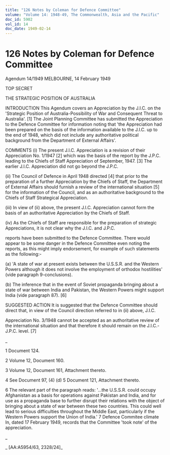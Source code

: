 ```yaml
---
title: "126 Notes by Coleman for Defence Committee"
volume: "Volume 14: 1948-49, The Commonwealth, Asia and the Pacific"
doc_id: 5902
vol_id: 14
doc_date: 1949-02-14
---
```


# 126 Notes by Coleman for Defence Committee

Agendum 14/1949 MELBOURNE, 14 February 1949

TOP SECRET

THE STRATEGIC POSITION OF AUSTRALIA

INTRODUCTION This Agendum covers an Appreciation by the J.I.C. on the 'Strategic Position of Australia-Possibility of War and Consequent Threat to Australia'. [1] The Joint Planning Committee has submitted the Appreciation to the Defence Committee for information noting that 'the Appreciation had been prepared on the basis of the information available to the J.I.C. up to the end of 1948, which did not include any authoritative political background from the Department of External Affairs'.

COMMENTS (i) The present J.I.C. Appreciation is a revision of their Appreciation No. 1/1947 [2] which was the basis of the report by the J.P.C. leading to the Chiefs of Staff Appreciation of September, 1947. [3] The earlier J.I.C. Appreciation did not go beyond the J.P.C.

(ii) The Council of Defence in April 1948 directed [4] that prior to the preparation of a further Appreciation by the Chiefs of Staff, the Department of External Affairs should furnish a review of the international situation [5] for the information of the Council, and as an authoritative background to the Chiefs of Staff Strategical Appreciation.

(iii) In view of (ii) above, the present J.I.C. Appreciation cannot form the basis of an authoritative Appreciation by the Chiefs of Staff.

(iv) As the Chiefs of Staff are responsible for the preparation of strategic Appreciations, it is not clear why the J.I.C. and J.P.C.

reports have been submitted to the Defence Committee. There would appear to be some danger in the Defence Committee even noting the reports, as this might imply endorsement, for example of such statements as the following:-

(a) 'A state of war at present exists between the U.S.S.R. and the Western Powers although it does not involve the employment of orthodox hostilities' (vide paragraph 9-conclusions).

(b) The inference that in the event of Soviet propaganda bringing about a state of war between India and Pakistan, the Western Powers might support India (vide paragraph 87). [6]

SUGGESTED ACTION It is suggested that the Defence Committee should direct that, in view of the Council direction referred to in (ii) above, J.I.C.

Appreciation No. 3/1948 cannot be accepted as an authoritative review of the international situation and that therefore it should remain on the J.I.C.-J.P.C. level. [7]

_

1 Document 124.

2 Volume 12, Document 160.

3 Volume 12, Document 161, Attachment thereto.

4 See Document 97, (4) (d) 5 Document 121, Attachment thereto.

6 The relevant part of the paragraph reads: '...the U.S.S.R. could occupy Afghanistan as a basis for operations against Pakistan and India, and for use as a propaganda base to further disrupt their relations with the object of bringing about a state of war between these two countries. This could well lead to serious difficulties throughout the Middle East, particularly if the Western Powers support the Union of India.' 7 Defence Commitee climate In, dated 17 February 1949, records that the Committee 'took note' of the appreciation.

_

_ [AA:A5954/63, 2328/24]_
